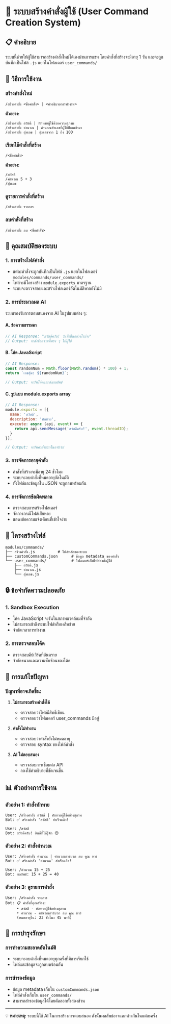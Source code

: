 # 🤖 ระบบสร้างคำสั่งผู้ใช้ (User Command Creation System)

## 📋 คำอธิบาย
ระบบนี้ช่วยให้ผู้ใช้สามารถสร้างคำสั่งใหม่ได้เองผ่านการแชท โดยคำสั่งที่สร้างจะมีอายุ 1 วัน และจะถูกบันทึกเป็นไฟล์ `.js` แยกในโฟลเดอร์ `user_commands/`

## 🚀 วิธีการใช้งาน

### สร้างคำสั่งใหม่
```
/สร้างคำสั่ง <ชื่อคำสั่ง> | <คำอธิบายการทำงาน>
```

**ตัวอย่าง:**
```
/สร้างคำสั่ง สวัสดี | ทักทายผู้ใช้ด้วยความสุภาพ
/สร้างคำสั่ง คำนวณ | คำนวณตัวเลขที่ผู้ใช้ป้อนเข้ามา
/สร้างคำสั่ง สุ่มเลข | สุ่มเลขจาก 1 ถึง 100
```

### เรียกใช้คำสั่งที่สร้าง
```
/<ชื่อคำสั่ง>
```

**ตัวอย่าง:**
```
/สวัสดี
/คำนวณ 5 + 3
/สุ่มเลข
```

### ดูรายการคำสั่งที่สร้าง
```
/สร้างคำสั่ง รายการ
```

### ลบคำสั่งที่สร้าง
```
/สร้างคำสั่ง ลบ <ชื่อคำสั่ง>
```

## 🔧 คุณสมบัติของระบบ

### 1. การสร้างไฟล์คำสั่ง
- แต่ละคำสั่งจะถูกบันทึกเป็นไฟล์ `.js` แยกในโฟลเดอร์ `modules/commands/user_commands/`
- ไฟล์จะมีโครงสร้าง `module.exports` มาตรฐาน
- ระบบจะตรวจสอบและสร้างโฟลเดอร์อัตโนมัติหากยังไม่มี

### 2. การประมวลผล AI
ระบบรองรับการตอบสนองจาก AI ในรูปแบบต่าง ๆ:

#### A. ข้อความธรรมดา
```javascript
// AI Response: "สวัสดีครับ! วันนี้เป็นอย่างไรบ้าง"
// Output: จะส่งข้อความนี้ตรง ๆ ให้ผู้ใช้
```

#### B. โค้ด JavaScript
```javascript
// AI Response: 
const randomNum = Math.floor(Math.random() * 100) + 1;
return `เลขสุ่ม: ${randomNum}`;

// Output: จะรันโค้ดและส่งผลลัพธ์
```

#### C. รูปแบบ module.exports array
```javascript
// AI Response:
module.exports = [{
  name: 'สวัสดี',
  description: 'ทักทาย',
  execute: async (api, event) => {
    return api.sendMessage('สวัสดีครับ!', event.threadID);
  }
}];

// Output: จะรันคำสั่งแรกในอาร์เรย์
```

### 3. การจัดการอายุคำสั่ง
- คำสั่งที่สร้างจะมีอายุ 24 ชั่วโมง
- ระบบจะลบคำสั่งที่หมดอายุอัตโนมัติ
- ทั้งไฟล์และข้อมูลใน JSON จะถูกลบพร้อมกัน

### 4. การจัดการข้อผิดพลาด
- ตรวจสอบการสร้างโฟลเดอร์
- จัดการกรณีไฟล์เสียหาย
- แสดงข้อความแจ้งเตือนที่เข้าใจง่าย

## 📁 โครงสร้างไฟล์

```
modules/commands/
├── สร้างคำสั่ง.js          # ไฟล์หลักของระบบ
├── customCommands.json      # ข้อมูล metadata ของคำสั่ง
└── user_commands/           # โฟลเดอร์เก็บไฟล์คำสั่งผู้ใช้
    ├── สวัสดี.js
    ├── คำนวณ.js
    └── สุ่มเลข.js
```

## 🔒 ข้อจำกัดความปลอดภัย

### 1. Sandbox Execution
- โค้ด JavaScript จะรันในสภาพแวดล้อมที่จำกัด
- ไม่สามารถเข้าถึงระบบไฟล์หรือเครือข่าย
- จำกัดเวลาการทำงาน

### 2. การตรวจสอบโค้ด
- ตรวจสอบคีย์เวิร์ดที่อันตราย
- จำกัดขนาดและความซับซ้อนของโค้ด

## 🐛 การแก้ไขปัญหา

### ปัญหาที่อาจเกิดขึ้น:

1. **ไม่สามารถสร้างคำสั่งได้**
   - ตรวจสอบว่าไฟล์มีสิทธิ์เขียน
   - ตรวจสอบว่าโฟลเดอร์ user_commands มีอยู่

2. **คำสั่งไม่ทำงาน**
   - ตรวจสอบว่าคำสั่งยังไม่หมดอายุ
   - ตรวจสอบ syntax ของไฟล์คำสั่ง

3. **AI ไม่ตอบสนอง**
   - ตรวจสอบการเชื่อมต่อ API
   - ลองใช้คำอธิบายที่ชัดเจนขึ้น

## 📊 ตัวอย่างการใช้งาน

### ตัวอย่าง 1: คำสั่งทักทาย
```
User: /สร้างคำสั่ง สวัสดี | ทักทายผู้ใช้อย่างสุภาพ
Bot: ✅ สร้างคำสั่ง 'สวัสดี' สำเร็จแล้ว!

User: /สวัสดี
Bot: สวัสดีครับ! ยินดีที่ได้รู้จัก 😊
```

### ตัวอย่าง 2: คำสั่งคำนวณ
```
User: /สร้างคำสั่ง คำนวณ | คำนวณการบวก ลบ คูณ หาร
Bot: ✅ สร้างคำสั่ง 'คำนวณ' สำเร็จแล้ว!

User: /คำนวณ 15 + 25
Bot: ผลลัพธ์: 15 + 25 = 40
```

### ตัวอย่าง 3: ดูรายการคำสั่ง
```
User: /สร้างคำสั่ง รายการ
Bot: 📋 คำสั่งที่คุณสร้าง:
     • สวัสดี - ทักทายผู้ใช้อย่างสุภาพ
     • คำนวณ - คำนวณการบวก ลบ คูณ หาร
     (หมดอายุใน: 23 ชั่วโมง 45 นาที)
```

## 🔧 การบำรุงรักษา

### การทำความสะอาดอัตโนมัติ
- ระบบจะลบคำสั่งที่หมดอายุทุกครั้งที่มีการเรียกใช้
- ไฟล์และข้อมูลจะถูกลบพร้อมกัน

### การสำรองข้อมูล
- ข้อมูล metadata เก็บใน `customCommands.json`
- ไฟล์คำสั่งเก็บใน `user_commands/`
- สามารถสำรองข้อมูลได้โดยคัดลอกทั้งสองส่วน

---

💡 **หมายเหตุ:** ระบบนี้ใช้ AI ในการสร้างการตอบสนอง ดังนั้นผลลัพธ์อาจแตกต่างกันในแต่ละครั้ง
